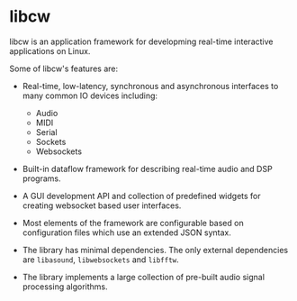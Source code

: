 # libcw

libcw is an application framework for developming real-time interactive applications on Linux.

Some of libcw's features are:

- Real-time, low-latency, synchronous and asynchronous interfaces to many common IO devices including:
  + Audio
  + MIDI
  + Serial
  + Sockets
  + Websockets
 
- Built-in dataflow framework for describing real-time audio and DSP programs.

- A GUI development API and collection of predefined widgets for creating websocket based user interfaces.

- Most elements of the framework are configurable based on configuration files which use an extended JSON syntax.

- The library has minimal dependencies.  The only external dependencies are `libasound`, `libwebsockets` and `libfftw`.

- The library implements a large collection of pre-built audio signal processing algorithms.











